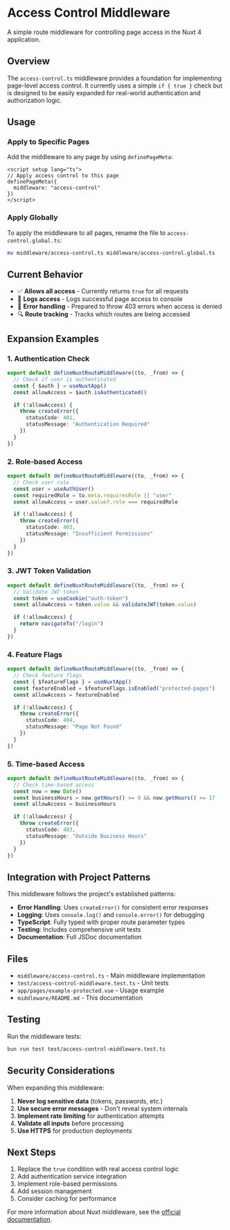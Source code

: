 # Access Control Middleware

A simple route middleware for controlling page access in the Nuxt 4 application.

## Overview

The `access-control.ts` middleware provides a foundation for implementing page-level access control. It currently uses a simple `if { true }` check but is designed to be easily expanded for real-world authentication and authorization logic.

## Usage

### Apply to Specific Pages

Add the middleware to any page by using `definePageMeta`:

```vue
<script setup lang="ts">
// Apply access control to this page
definePageMeta({
  middleware: "access-control"
})
</script>
```

### Apply Globally

To apply the middleware to all pages, rename the file to `access-control.global.ts`:

```bash
mv middleware/access-control.ts middleware/access-control.global.ts
```

## Current Behavior

- ✅ **Allows all access** - Currently returns `true` for all requests
- 📝 **Logs access** - Logs successful page access to console
- 🚫 **Error handling** - Prepared to throw 403 errors when access is denied
- 🔍 **Route tracking** - Tracks which routes are being accessed

## Expansion Examples

### 1. Authentication Check

```typescript
export default defineNuxtRouteMiddleware((to, _from) => {
  // Check if user is authenticated
  const { $auth } = useNuxtApp()
  const allowAccess = $auth.isAuthenticated()

  if (!allowAccess) {
    throw createError({
      statusCode: 401,
      statusMessage: "Authentication Required"
    })
  }
})
```

### 2. Role-based Access

```typescript
export default defineNuxtRouteMiddleware((to, _from) => {
  // Check user role
  const user = useAuthUser()
  const requiredRole = to.meta.requiresRole || "user"
  const allowAccess = user.value?.role === requiredRole

  if (!allowAccess) {
    throw createError({
      statusCode: 403,
      statusMessage: "Insufficient Permissions"
    })
  }
})
```

### 3. JWT Token Validation

```typescript
export default defineNuxtRouteMiddleware((to, _from) => {
  // Validate JWT token
  const token = useCookie("auth-token")
  const allowAccess = token.value && validateJWT(token.value)

  if (!allowAccess) {
    return navigateTo("/login")
  }
})
```

### 4. Feature Flags

```typescript
export default defineNuxtRouteMiddleware((to, _from) => {
  // Check feature flags
  const { $featureFlags } = useNuxtApp()
  const featureEnabled = $featureFlags.isEnabled("protected-pages")
  const allowAccess = featureEnabled

  if (!allowAccess) {
    throw createError({
      statusCode: 404,
      statusMessage: "Page Not Found"
    })
  }
})
```

### 5. Time-based Access

```typescript
export default defineNuxtRouteMiddleware((to, _from) => {
  // Check time-based access
  const now = new Date()
  const businessHours = now.getHours() >= 9 && now.getHours() <= 17
  const allowAccess = businessHours

  if (!allowAccess) {
    throw createError({
      statusCode: 403,
      statusMessage: "Outside Business Hours"
    })
  }
})
```

## Integration with Project Patterns

This middleware follows the project's established patterns:

- **Error Handling**: Uses `createError()` for consistent error responses
- **Logging**: Uses `console.log()` and `console.error()` for debugging
- **TypeScript**: Fully typed with proper route parameter types
- **Testing**: Includes comprehensive unit tests
- **Documentation**: Full JSDoc documentation

## Files

- `middleware/access-control.ts` - Main middleware implementation
- `test/access-control-middleware.test.ts` - Unit tests
- `app/pages/example-protected.vue` - Usage example
- `middleware/README.md` - This documentation

## Testing

Run the middleware tests:

```bash
bun run test test/access-control-middleware.test.ts
```

## Security Considerations

When expanding this middleware:

1. **Never log sensitive data** (tokens, passwords, etc.)
2. **Use secure error messages** - Don't reveal system internals
3. **Implement rate limiting** for authentication attempts
4. **Validate all inputs** before processing
5. **Use HTTPS** for production deployments

## Next Steps

1. Replace the `true` condition with real access control logic
2. Add authentication service integration
3. Implement role-based permissions
4. Add session management
5. Consider caching for performance

For more information about Nuxt middleware, see the [official documentation](https://nuxt.com/docs/guide/directory-structure/middleware).
